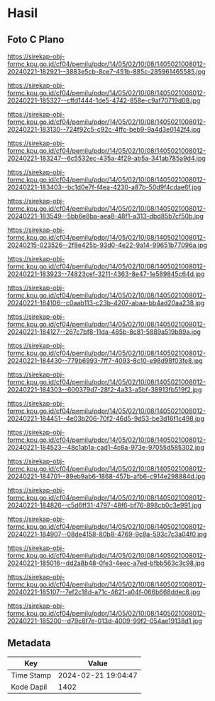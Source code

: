 # Hasil

## Foto C Plano

https://sirekap-obj-formc.kpu.go.id/cf04/pemilu/pdpr/14/05/02/10/08/1405021008012-20240221-182921--3883e5cb-8ce7-451b-885c-285961465585.jpg

https://sirekap-obj-formc.kpu.go.id/cf04/pemilu/pdpr/14/05/02/10/08/1405021008012-20240221-185327--cffd1444-1de5-4742-858e-c9af70719d08.jpg

https://sirekap-obj-formc.kpu.go.id/cf04/pemilu/pdpr/14/05/02/10/08/1405021008012-20240221-183130--724f92c5-c92c-4ffc-beb9-9a4d3e0142f4.jpg

https://sirekap-obj-formc.kpu.go.id/cf04/pemilu/pdpr/14/05/02/10/08/1405021008012-20240221-183247--6c5532ec-435a-4f29-ab5a-341ab785a9d4.jpg

https://sirekap-obj-formc.kpu.go.id/cf04/pemilu/pdpr/14/05/02/10/08/1405021008012-20240221-183403--bc1d0e7f-f4ea-4230-a87b-50d9f4cdae6f.jpg

https://sirekap-obj-formc.kpu.go.id/cf04/pemilu/pdpr/14/05/02/10/08/1405021008012-20240221-183549--5bb6e8ba-aea8-48f1-a313-dbd85b7cf50b.jpg

https://sirekap-obj-formc.kpu.go.id/cf04/pemilu/pdpr/14/05/02/10/08/1405021008012-20240215-023526--2f8e425b-93d0-4e22-9a14-99651b77096a.jpg

https://sirekap-obj-formc.kpu.go.id/cf04/pemilu/pdpr/14/05/02/10/08/1405021008012-20240221-183923--74823cef-3211-4363-8e47-1e589845c64d.jpg

https://sirekap-obj-formc.kpu.go.id/cf04/pemilu/pdpr/14/05/02/10/08/1405021008012-20240221-184106--c0aab113-c23b-4207-abaa-bb4ad20aa238.jpg

https://sirekap-obj-formc.kpu.go.id/cf04/pemilu/pdpr/14/05/02/10/08/1405021008012-20240221-184127--267c7bf8-11da-485b-8c81-5889a519b89a.jpg

https://sirekap-obj-formc.kpu.go.id/cf04/pemilu/pdpr/14/05/02/10/08/1405021008012-20240221-184430--779b6993-7ff7-4093-8c10-e98d98f03fe8.jpg

https://sirekap-obj-formc.kpu.go.id/cf04/pemilu/pdpr/14/05/02/10/08/1405021008012-20240221-184303--600379d7-28f2-4a33-a5bf-38913fb519f2.jpg

https://sirekap-obj-formc.kpu.go.id/cf04/pemilu/pdpr/14/05/02/10/08/1405021008012-20240221-184451--4e03b206-70f2-46d5-9d53-be3d16f1c498.jpg

https://sirekap-obj-formc.kpu.go.id/cf04/pemilu/pdpr/14/05/02/10/08/1405021008012-20240221-184523--48c1ab1a-cad1-4c6a-973e-97055d585302.jpg

https://sirekap-obj-formc.kpu.go.id/cf04/pemilu/pdpr/14/05/02/10/08/1405021008012-20240221-184701--89eb9ab6-1868-457b-afb6-c914e298884d.jpg

https://sirekap-obj-formc.kpu.go.id/cf04/pemilu/pdpr/14/05/02/10/08/1405021008012-20240221-184826--c5d6ff31-4797-48f6-bf76-898cb0c3e991.jpg

https://sirekap-obj-formc.kpu.go.id/cf04/pemilu/pdpr/14/05/02/10/08/1405021008012-20240221-184907--08de4158-80b8-4769-9c8a-593c7c3a04f0.jpg

https://sirekap-obj-formc.kpu.go.id/cf04/pemilu/pdpr/14/05/02/10/08/1405021008012-20240221-185016--dd2a8b48-0fe3-4eec-a7ed-bfbb563c3c98.jpg

https://sirekap-obj-formc.kpu.go.id/cf04/pemilu/pdpr/14/05/02/10/08/1405021008012-20240221-185107--7ef2c18d-a71c-4621-a04f-066b668ddec8.jpg

https://sirekap-obj-formc.kpu.go.id/cf04/pemilu/pdpr/14/05/02/10/08/1405021008012-20240221-185200--d79c8f7e-013d-4009-99f2-054ae19138d1.jpg


## Metadata

| Key        | Value               |
| ---------- | ------------------- |
| Time Stamp | 2024-02-21 19:04:47 |
| Kode Dapil | 1402                |



